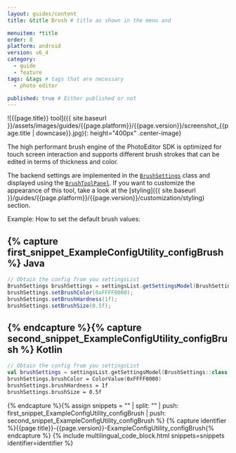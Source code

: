 ```yaml
---
layout: guides/content
title: &title Brush # title as shown in the menu and 

menuitem: *title
order: 8
platform: android
version: v6_4
category: 
  - guide
  - feature
tags: &tags # tags that are necessary
  - photo editor 

published: true # Either published or not 
---
```


![{{page.title}} tool]({{ site.baseurl }}/assets/images/guides/{{page.platform}}/{{page.version}}/screenshot_{{page.title | downcase}}.jpg){: height="400px" .center-image}


The high performant brush engine of the PhotoEditor SDK is optimized for touch screen interaction and supports different brush strokes that can be edited in terms of thickness and color.

The backend settings are implemented in the [`BrushSettings`]({{site.baseurl}}/apidocs/{{page.platform}}/{{page.version}}/index.html?ly/img/android/pesdk/backend/model/state/BrushSettings.html) class and displayed using the [`BrushToolPanel`]({{site.baseurl}}/apidocs/{{page.platform}}/{{page.version}}/index.html?ly/img/android/pesdk/ui/panels/BrushToolPanel.html). If you want to customize the appearance of this tool, take a look at the [styling]({{ site.baseurl }}/guides/{{page.platform}}/{{page.version}}/customization/styling) section.

Example: How to set the default brush values:

{% capture first_snippet_ExampleConfigUtility_configBrush %}
Java
---
``````java
// Obtain the config from you settingsList
BrushSettings brushSettings = settingsList.getSettingsModel(BrushSettings.class);
brushSettings.setBrushColor(0xFFFF0000);
brushSettings.setBrushHardness(1f);
brushSettings.setBrushSize(0.5f);
``````
{% endcapture %}{% capture second_snippet_ExampleConfigUtility_configBrush %}
Kotlin
---
``````kotlin
// Obtain the config from you settingsList
val brushSettings = settingsList.getSettingsModel(BrushSettings::class.java)
brushSettings.brushColor = ColorValue(0xFFFF0000)
brushSettings.brushHardness = 1f
brushSettings.brushSize = 0.5f
``````
{% endcapture %}{% assign snippets = "" | split: "" | push: first_snippet_ExampleConfigUtility_configBrush | push: second_snippet_ExampleConfigUtility_configBrush %}
{% capture identifier %}{{page.title}}-{{page.version}}-ExampleConfigUtility_configBrush{% endcapture %}
{% include multilingual_code_block.html snippets=snippets identifier=identifier %}